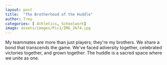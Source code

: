 ```yaml
---
layout: post
title:  "The Brotherhood of the Huddle"
author: Trey
categories: [ Athletics, Schoolwork]
image: assets/images/Pic1/IMG_2674.jpg
---
```

My teammates are more than just players; they're my brothers. We share a bond that transcends the game. We've faced adversity together, celebrated victories together, and grown together. The huddle is a sacred space where we unite as one.